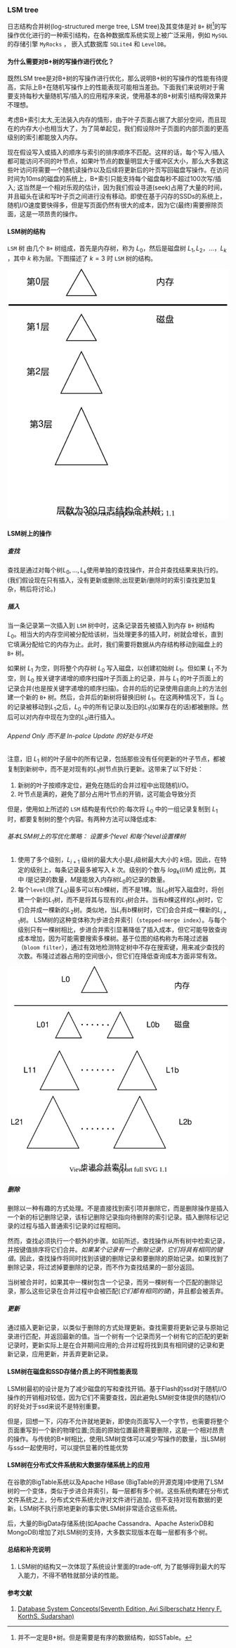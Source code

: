 ### LSM tree 


日志结构合并树(log-structured merge tree, LSM tree)及其变体是对 `B+` 树[^1]的写操作优化进行的一种索引结构，在各种数据库系统实现上被广泛采用，例如 `MySQL` 的存储引擎 `MyRocks` ， 嵌入式数据库 `SQLite4` 和 `LevelDB`。

[^1]:并不一定是B+树。但是需要是有序的数据结构，如SSTable。

#### 为什么需要对B+树的写操作进行优化？

既然LSM tree是对B+树的写操作进行优化，那么说明B+树的写操作的性能有待提高，实际上B+在随机写操作上的性能表现可能相当差劲。下面我们来说明对于需要支持每秒大量随机写/插入的应用程序来说，使用基本的B+树索引结构得效果并不理想。

考虑B+索引太大,无法装入内存的情形，由于叶子页面占据了大部分空间，而且现在的内存大小也相当大了，为了简单起见，我们假设除叶子页面的内部页面的更高级别的索引都能放入内存。

现在假设写入或插入的顺序与索引的排序顺序不匹配。这样的话，每个写入/插入都可能访问不同的叶节点，如果叶节点的数量明显大于缓冲区大小，那么大多数这些叶访问将需要一个随机读操作以及后续将更新后的叶页写回磁盘写操作。在访问时间为10ms的磁盘的系统上，B+索引只能支持每个磁盘每秒不超过100次写/插入; 这当然是一个相对乐观的估计，因为我们假设寻道(seek)占用了大量的时间，并且磁头在读和写叶子页之间进行没有移动。即使在基于闪存的SSDs的系统上，随机I/O速度要快得多，但是写页面仍然有很大的成本，因为它(最终)需要擦除页面，这是一项昂贵的操作。

#### LSM树的结构

`LSM` 树 由几个 `B+` 树组成，首先是内存树，称为 $L_0$，然后是磁盘树 $L_1, L_2，…，L_k$ ，其中 $k$ 称为层。下图描述了 $k = 3$ 时 `LSM` 树的结构。

![lsmtree](lsmtree.svg)

#### LSM树上的操作

##### 查找
查找是通过对每个树$L_0, ..., L_k$使用单独的查找操作，并合并查找结果来执行的。(我们假设现在只有插入，没有更新或删除;出现更新/删除时的索引查找更加复杂，稍后将讨论。)

##### 插入

当一条记录第一次插入到 `LSM` 树中时，这条记录首先被插入到内存 `B+` 树结构 $L_0$。相当大的内存空间被分配给该树，当处理更多的插入时，树就会增长，直到它填满分配给它的内存为止。此时，我们需要将数据从内存结构移动到磁盘上的 `B+` 树。

如果树 $L_1$ 为空，则将整个内存树 $L_0$ 写入磁盘，以创建初始树 $L_1$。但如果 $L_1$ 不为空，则 $L_0$ 按关键字递增的顺序扫描叶子页面上的记录，并与 $L_1$ 的叶子页面上的记录合并(也是按关键字递增的顺序扫描)。合并的后的记录使用自底向上的方法创建一个新的 `B+` 树。然后，合并后的新树将替换旧树 $L_1$。在这两种情况下，当 $L_0$ 的记录被移动到$L_1$之后，$L_0$ 中的所有记录以及旧的$L_1$(如果存在的话)都被删除。然后可以对内存中现在为空的$L_0$进行插入。

###### Append Only 而不是 In-palce Update  的好处与坏处
注意，旧 $L_1$ 树的叶子层中的所有记录，包括那些没有任何更新的叶子节点，都被复制到新树中，而不是对现有的$L_1$树节点执行更新。这带来了以下好处：
  
1. 新树的叶子按顺序定位，避免在随后的合并过程中出现随机I/O。
2. 叶节点是满的，避免了部分占用叶节点的开销，这可能会导致分页


但是，使用如上所述的 `LSM` 结构是有代价的:每次将 $L_0$ 中的一组记录复制到 $L_1$ 时，都要复制树的整个内容。有两种方法可以降低成本:

###### 基本LSM树上的写优化策略： 设置多个level 和每个level设置棵树

1. 使用了多个级别，$L_{i+1}$ 级树的最大大小是$L_i$级树最大大小的 $k$倍。因此，在特定的级别上，每条记录最多被写入 $k$ 次。级别的个数与 $log_k(I/M)$ 成比例，其中 $I$是记录的数量，$M$是能放入内存树$L_0$的记录的数量。
2. 每个`level`(除了$L_0$)最多可以有$b$棵树，而不是1棵。当$L_0$树写入磁盘时，将创建一个新的$L_1$树，而不是将其与现有的$L_1$树合并。当有$b$棵这样的$L_1$树时，它们合并成一棵新的$L_2$树。类似地，当$L_i$有$b$棵树时，它们会合并成一棵新的$L_{i+1}$树。
    LSM树的这种变体称为步进合并索引（`stepped-merge index`）。与每个级别只有一棵树相比，步进合并索引显著降低了插入成本，但它可能导致查询成本增加，因为可能需要搜索多棵树。基于位图的结构称为布隆过滤器（`bloom filter`），通过有效地检测特定树中不存在搜索键，用来减少查找的次数。布隆过滤器占用的空间很小，但它们在降低查询成本方面非常有效。


![stepped-mergeIndex](stepped-mergeIndex.svg)


##### 删除

删除以一种有趣的方式处理。不是直接找到索引项并删除它，而是删除操作是插入一个新的标记删除记录，该标记删除记录指向待删除的索引记录。插入删除标记记录的过程与插入普通索引记录的过程相同。

然而，查找必须执行一个额外的步骤。如前所述，查找操作从所有树中检索记录，并按键值排序将它们合并。*如果某个记录有一个删除记录，它们将具有相同的键值*。因此，查找操作将同时找到该键的删除记录和要删除的原始记录。如果找到了删除记录，将过滤掉要删除的记录，而不作为查找结果的一部分返回。

当树被合并时，如果其中一棵树包含一个记录，而另一棵树有一个匹配的删除记录，那么这些记录在合并过程中会被匹配(*它们都有相同的键*)，并且都会被丢弃。

##### 更新

通过插入更新记录，以类似于删除的方式处理更新。查找需要将更新记录与原始记录进行匹配，并返回最新的值。当一个树有一个记录而另一个树有它的匹配的更新记录时，更新实际上是在合并期间应用的;合并过程将找到具有相同键的记录和更新记录，应用更新，并丢弃更新记录。


#### LSM树在磁盘和SSD存储介质上的不同性能表现

LSM树最初的设计是为了减少磁盘的写和查找开销。基于Flash的ssd对于随机I/O操作的开销相对较低，因为它们不需要查找，因此避免LSM树变体提供的随机I/O的好处对于ssd来说不是特别重要。

但是，回想一下，闪存不允许就地更新，即使向页面写入一个字节，也需要将整个页面重写到一个新的物理位置;页面的原始位置最终需要删除，这是一个相对昂贵的操作。与传统的B+树相比，使用LSM树变体可以减少写操作的数量，当LSM树与ssd一起使用时，可以提供显著的性能优势


#### LSM树在分布式文件系统和大数据存储系统上的应用

在谷歌的BigTable系统以及Apache HBase (BigTable的开源克隆)中使用了LSM树的一个变体，类似于步进合并索引，每一层都有多个树。这些系统构建在分布式文件系统之上，分布式文件系统允许对文件进行追加，但不支持对现有数据的更新。LSM树不执行原地更新的事实使LSM树非常适合这些系统。

后，大量的BigData存储系统(如Apache Cassandra、Apache AsterixDB和MongoDB)增加了对LSM树的支持，大多数实现版本在每一层都有多个树。


#### 总结和补充说明

1. LSM树的结构又一次体现了系统设计里面的trade-off, 为了能够得到最大的写入能力，不得不牺牲就部分读的性能。

#### 参考文献

1. [Database System Concepts(Seventh Edition, Avi Silberschatz Henry F. KorthS. Sudarshan)](https://www.db-book.com/db7/index.html)